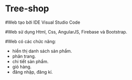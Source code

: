 # Tree-shop

#Web tạo bởi IDE Visual Studio Code

#Web sử dụng Html, Css, AngularJS, Firebase và Bootstrap.

#Web có các chức năng:
  - hiển thị danh sách sản phẩm.
  - phân trang.
  - chi tiết sản phẩm.
  - giỏ hàng.
  - đăng nhập, đăng kí.
